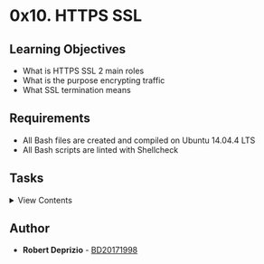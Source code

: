 # 0x10. HTTPS SSL

## Learning Objectives

- What is HTTPS SSL 2 main roles
- What is the purpose encrypting traffic
- What SSL termination means

## Requirements

- All Bash files are created and compiled on Ubuntu 14.04.4 LTS
- All Bash scripts are linted with Shellcheck

## Tasks

<details>
<summary>View Contents</summary>

### [0. HTTPS ABC](./0-https_abc)

- What is HTTPS?
  - A secure version of HTTP
  - A faster version of HTTP
  - A superior version of HTTP
- Why do you need HTTPS?
  - To encrypt credit card and social security number information going between the client and the website servers
  - To encrypt all communication between the client and the website servers
  - To accelerate the communication between the client and the website servers
- You want to setup HTTPS on your website, where shall you place the certificate?
  - In a secure location where nobody can access it
  - You can host it anywhere but you have to share the link to it on your website
  - On your website web server(s)

### [1. World wide web](./1-world_wide_web)

- Configure your domain zone so that the subdomain www points to your load-balancer IP (lb-01).

  - Let’s also add other subdomains to make our life easier, and write a Bash script that will display information about subdomains.
  - Add the subdomain www to your domain, point it to your lb-01 IP (your domain name might be configured with default subdomains, feel free to remove them)
  - Add the subdomain lb-01 to your domain, point it to your lb-01 IP
  - Add the subdomain web-01 to your domain, point it to your web-01 IP
  - Add the subdomain web-02 to your domain, point it to your web-02 IP
  - Your Bash script must accept 2 arguments:
    - domain:
      - type: string
      - what: domain name to audit
      - mandatory: yes
    - subdomain:
      - type: string
      - what: specific subdomain to audit
      - mandatory: no
  - Output: The subdomain [SUB_DOMAIN] is a [RECORD_TYPE] record and points to [DESTINATION]
  - When only the parameter domain is provided, display information for its subdomains www, lb-01, web-01 and web-02 - in this specific order
  - When passing domain and subdomain parameters, display information for the specified subdomain
  - Ignore shellcheck case SC2086
  - Must use:
    - awk
    - at least one Bash function
  - You do not need to handle edge cases such as:

    - Empty parameters
    - Nonexistent domain names
    - Nonexistent subdomains

```
sylvain@ubuntu$ dig www.holberton.online | grep -A1 'ANSWER SECTION:'
;; ANSWER SECTION:
www.holberton.online.   87  IN  A   54.210.47.110
sylvain@ubuntu$ dig lb-01.holberton.online | grep -A1 'ANSWER SECTION:'
;; ANSWER SECTION:
lb-01.holberton.online. 101 IN  A   54.210.47.110
sylvain@ubuntu$ dig web-01.holberton.online | grep -A1 'ANSWER SECTION:'
;; ANSWER SECTION:
web-01.holberton.online. 212    IN  A   34.198.248.145
sylvain@ubuntu$ dig web-02.holberton.online | grep -A1 'ANSWER SECTION:'
;; ANSWER SECTION:
web-02.holberton.online. 298    IN  A   54.89.38.100
sylvain@ubuntu$
sylvain@ubuntu$
sylvain@ubuntu$ ./1-world_wide_web holberton.online
The subdomain www is a A record and points to 54.210.47.110
The subdomain lb-01 is a A record and points to 54.210.47.110
The subdomain web-01 is a A record and points to 34.198.248.145
The subdomain web-02 is a A record and points to 54.89.38.100
sylvain@ubuntu$
sylvain@ubuntu$ ./1-world_wide_web holberton.online web-02
The subdomain web-02 is a A record and points to 54.89.38.100
```

### [2. HAproxy SSL termination](./2-haproxy_ssl_termination)

- “Terminating SSL on HAproxy” means that HAproxy is configured to handle encrypted traffic, unencrypt it and pass it on to its destination.
- Create a certificate using certbot and configure HAproxy to accept encrypted traffic for your subdomain www..
  - HAproxy must be listening on port TCP 443
  - HAproxy must be accepting SSL traffic
  - HAproxy must serve encrypted traffic that will return the / of your web server
  - When querying the root of your domain name, the page returned must contain Holberton School
  - Share your HAproxy config as an answer file (/etc/haproxy/haproxy.cfg)

```
sylvain@ubuntu$ curl -sI https://www.holberton.online
HTTP/1.1 200 OK
Server: nginx/1.4.6 (Ubuntu)
Date: Tue, 28 Feb 2017 01:52:04 GMT
Content-Type: text/html
Content-Length: 30
Last-Modified: Tue, 21 Feb 2017 07:21:32 GMT
ETag: "58abea7c-1e"
X-Served-By: 03-web-01
Accept-Ranges: bytes
sylvain@ubuntu$
sylvain@ubuntu$ curl https://www.holberton.online
Holberton School for the win!
```

### [3. No loophole in your website traffic](./100-redirect_http_to_https)

- A good habit is to enforce HTTPS traffic so that no unencrypted traffic is possible. Configure HAproxy to automatically redirect HTTP traffic to HTTPS.

  - This should be transparent to the user
  - HAproxy should return a 301
  - HAproxy should redirect HTTP traffic to HTTPS
  - Share your HAproxy config as an answer file (/etc/haproxy/haproxy.cfg) \*

```
sylvain@ubuntu$ curl -sIL http://www.holberton.online
HTTP/1.1 301 Moved Permanently
Content-length: 0
Location: https://www.holberton.online/
Connection: close

HTTP/1.1 200 OK
Server: nginx/1.4.6 (Ubuntu)
Date: Tue, 28 Feb 2017 02:19:18 GMT
Content-Type: text/html
Content-Length: 30
Last-Modified: Tue, 21 Feb 2017 07:21:32 GMT
ETag: "58abea7c-1e"
X-Served-By: 03-web-01
Accept-Ranges: bytes
```

</details>


## Author
* **Robert Deprizio** - [BD20171998](https://github.com/BD20171998)

